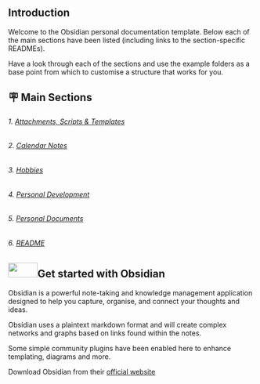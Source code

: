 ## Introduction
Welcome to the Obsidian personal documentation template.  Below each of the main sections have been listed (including links to the section-specific READMEs).

Have a look through each of the sections and use the example folders as a base point from which to customise a structure that works for you.

## 🪧 Main Sections
###### 1. [Attachments, Scripts & Templates](Attachments,%20Scripts%20&%20Templates/README.md)
###### 2. [Calendar Notes](Attachments,%20Scripts%20&%20Templates/Templates/Calendar%20Notes.md)
###### 3. [Hobbies](Hobbies/README.md)
###### 4. [Personal Development](Personal%20Development/README.md)
###### 5. [Personal Documents](Personal%20Documents/README.md)
###### 6. [README](Photos/README.md)

## <a href="https://obsidian.md"><img src="https://obsidian.md/images/2023-06-logo.png" width=60 height=30/></a>Get started with Obsidian
Obsidian is a powerful note-taking and knowledge management application designed to help you capture, organise, and connect your thoughts and ideas.

Obsidian uses a plaintext markdown format and will create complex networks and graphs based on links found within the notes.

Some simple community plugins have been enabled here to enhance templating, diagrams and more.

Download Obsidian from their [official website](https://obsidian.md)